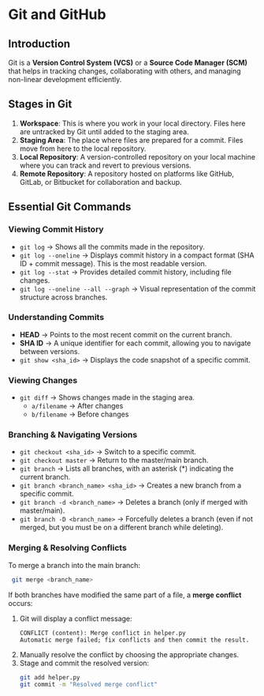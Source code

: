 # Git and GitHub

## Introduction
Git is a **Version Control System (VCS)** or a **Source Code Manager (SCM)** that helps in tracking changes, collaborating with others, and managing non-linear development efficiently.

## Stages in Git
1. **Workspace**: This is where you work in your local directory. Files here are untracked by Git until added to the staging area.
2. **Staging Area**: The place where files are prepared for a commit. Files move from here to the local repository.
3. **Local Repository**: A version-controlled repository on your local machine where you can track and revert to previous versions.
4. **Remote Repository**: A repository hosted on platforms like GitHub, GitLab, or Bitbucket for collaboration and backup.

## Essential Git Commands

### Viewing Commit History
- `git log` → Shows all the commits made in the repository.
- `git log --oneline` → Displays commit history in a compact format (SHA ID + commit message). This is the most readable version.
- `git log --stat` → Provides detailed commit history, including file changes.
- `git log --oneline --all --graph` → Visual representation of the commit structure across branches.

### Understanding Commits
- **HEAD** → Points to the most recent commit on the current branch.
- **SHA ID** → A unique identifier for each commit, allowing you to navigate between versions.
- `git show <sha_id>` → Displays the code snapshot of a specific commit.

### Viewing Changes
- `git diff` → Shows changes made in the staging area.
  - `a/filename` → After changes
  - `b/filename` → Before changes

### Branching & Navigating Versions
- `git checkout <sha_id>` → Switch to a specific commit.
- `git checkout master` → Return to the master/main branch.
- `git branch` → Lists all branches, with an asterisk (*) indicating the current branch.
- `git branch <branch_name> <sha_id>` → Creates a new branch from a specific commit.
- `git branch -d <branch_name>` → Deletes a branch (only if merged with master/main).
- `git branch -D <branch_name>` → Forcefully deletes a branch (even if not merged, but you must be on a different branch while deleting).

### Merging & Resolving Conflicts
To merge a branch into the main branch:
```sh
 git merge <branch_name>
```
If both branches have modified the same part of a file, a **merge conflict** occurs:

1. Git will display a conflict message:
   ```
   CONFLICT (content): Merge conflict in helper.py
   Automatic merge failed; fix conflicts and then commit the result.
   ```
2. Manually resolve the conflict by choosing the appropriate changes.
3. Stage and commit the resolved version:
   ```sh
   git add helper.py
   git commit -m "Resolved merge conflict"
   ```


